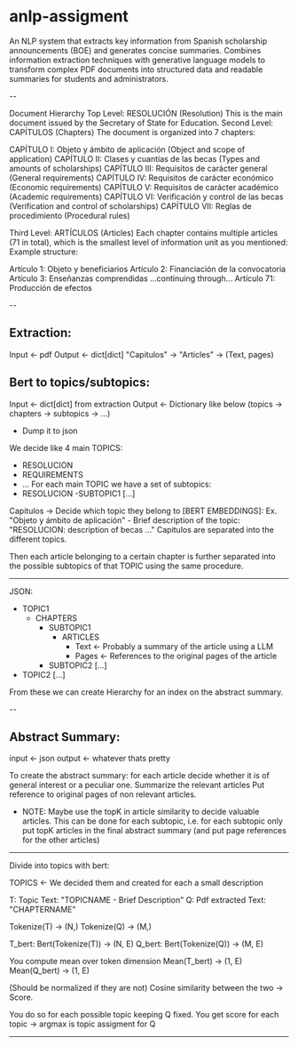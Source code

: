 # anlp-assigment
An NLP system that extracts key information from Spanish scholarship announcements (BOE) and generates concise summaries. Combines information extraction techniques with generative language models to transform complex PDF documents into structured data and readable summaries for students and administrators.

--


Document Hierarchy
Top Level: RESOLUCIÓN (Resolution)
This is the main document issued by the Secretary of State for Education.
Second Level: CAPÍTULOS (Chapters)
The document is organized into 7 chapters:

CAPÍTULO I: Objeto y ámbito de aplicación (Object and scope of application)
CAPÍTULO II: Clases y cuantías de las becas (Types and amounts of scholarships)
CAPÍTULO III: Requisitos de carácter general (General requirements)
CAPÍTULO IV: Requisitos de carácter económico (Economic requirements)
CAPÍTULO V: Requisitos de carácter académico (Academic requirements)
CAPÍTULO VI: Verificación y control de las becas (Verification and control of scholarships)
CAPÍTULO VII: Reglas de procedimiento (Procedural rules)

Third Level: ARTÍCULOS (Articles)
Each chapter contains multiple articles (71 in total), which is the smallest level of information unit as you mentioned:
Example structure:

Artículo 1: Objeto y beneficiarios
Artículo 2: Financiación de la convocatoria
Artículo 3: Enseñanzas comprendidas
...continuing through...
Artículo 71: Producción de efectos


--

## Extraction:
Input <- pdf
Output <- dict[dict]
    "Capitulos" -> "Articles" -> (Text, pages)

## Bert to topics/subtopics:
Input <- dict[dict] from extraction
Output <- Dictionary like below (topics -> chapters -> subtopics -> ...)
 + Dump it to json

We decide like 4 main TOPICS:
- RESOLUCION
- REQUIREMENTS
- ...
For each main TOPIC we have a set of subtopics:
- RESOLUCION
    -SUBTOPIC1 [...]

Capitulos -> Decide which topic they belong to [BERT EMBEDDINGS]:
Ex. "Objeto y ámbito de aplicación" - Brief description of the topic: "RESOLUCION: description of becas ..."
Capitulos are separated into the different topics.

Then each article belonging to a certain chapter is further separated into the possible subtopics of that TOPIC using the same procedure.

---

JSON:
- TOPIC1
    - CHAPTERS
        - SUBTOPIC1
            - ARTICLES
                - Text <- Probably a summary of the article using a LLM
                - Pages <- References to the original pages of the article
        - SUBTOPIC2 [...]
- TOPIC2 [...]


From these we can create Hierarchy for an index on the abstract summary.

--

## Abstract Summary:
input <- json
output <- whatever thats pretty

To create the abstract summary:
for each article decide whether it is of general interest or a peculiar one.
Summarize the relevant articles
Put reference to original pages of non relevant articles.

- NOTE: Maybe use the topK in article similarity to decide valuable articles. This can be done for each subtopic, i.e. for each subtopic only put topK articles in the final abstract summary (and put page references for the other articles)




---

Divide into topics with bert:

TOPICS <- We decided them and created for each a small description

T: Topic Text: "TOPICNAME - Brief Description"
Q: Pdf extracted Text: "CHAPTERNAME"

Tokenize(T) -> (N,)
Tokenize(Q) -> (M,)

T_bert: Bert(Tokenize(T)) -> (N, E)
Q_bert: Bert(Tokenize(Q)) -> (M, E)

You compute mean over token dimension
Mean(T_bert) -> (1, E)
Mean(Q_bert) -> (1, E)

(Should be normalized if they are not)
Cosine similarity between the two -> Score.


You do so for each possible topic keeping Q fixed.
You get score for each topic -> argmax is topic assigment for Q

---
